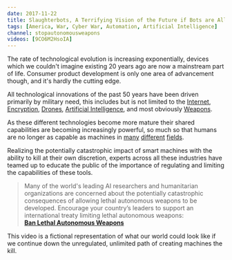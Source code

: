 ```yaml
---
date: 2017-11-22
title: Slaughterbots, A Terrifying Vision of the Future if Bots are Allowed to Kill.
tags: [America, War, Cyber War, Automation, Artificial Intelligence]
channel: stopautonomousweapons
videos: [9CO6M2HsoIA]
---
```


The rate of technological evolution is increasing exponentially, devices which we couldn't imagine existing 20 years ago are now a mainstream part of life. Consumer product development is only one area of advancement though, and it's hardly the cutting edge.

All technological innovations of the past 50 years have been driven primarily by military need, this includes but is not limited to the [Internet](https://en.wikipedia.org/wiki/History_of_the_Internet), [Encryption](https://en.wikipedia.org/wiki/History_of_cryptography), [Drones](https://en.wikipedia.org/wiki/History_of_unmanned_aerial_vehicles), [Artificial Intelligence](https://en.wikipedia.org/wiki/History_of_artificial_intelligence), and most obviously [Weapons](https://en.wikipedia.org/wiki/History_of_weapons).

As these different technologies become more mature their shared capabilities are becoming increasingly powerful, so much so that humans are no longer as capable as machines in [many](https://www.polygon.com/2017/8/12/16138942/dota-2-bot-vs-human-international-2017) [different](https://www.theverge.com/2017/1/25/14358246/ai-poker-tournament-cmu-libratus-vs-human-losing) [fields](http://time.com/4960778/computers-smarter-than-humans/).

Realizing the potentially catastrophic impact of smart machines with the ability to kill at their own discretion, experts across all these industries have teamed up to educate the public of the importance of regulating and limiting the capabilities of these tools.

> Many of the world's leading AI researchers and humanitarian organizations are concerned about the potentially catastrophic consequences of allowing lethal autonomous weapons to be developed. Encourage your country’s leaders to support an international treaty limiting lethal autonomous weapons:
> <br/>
> **[Ban Lethal Autonomous Weapons](http://autonomousweapons.org/)**

This video is a fictional representation of what our world could look like if we continue down the unregulated, unlimited path of creating machines the kill.
